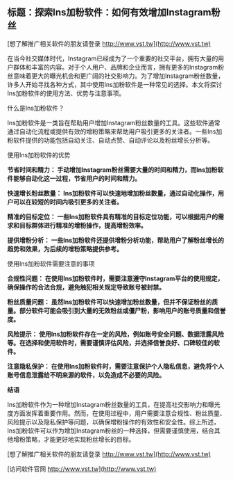 ## **标题：探索Ins加粉软件：如何有效增加Instagram粉丝**

[想了解推广相关软件的朋友请登录 http://www.vst.tw](http://www.vst.tw)

在当今社交媒体时代，Instagram已经成为了一个重要的社交平台，拥有大量的用户群体和丰富的内容。对于个人用户、品牌和企业而言，拥有更多的Instagram粉丝意味着更大的曝光机会和更广阔的社交影响力。为了增加Instagram粉丝数量，许多人开始寻找各种方式，其中使用Ins加粉软件是一种常见的选择。本文将探讨Ins加粉软件的使用方法、优势与注意事项。

什么是Ins加粉软件？

Ins加粉软件是一类旨在帮助用户增加Instagram粉丝数量的工具。这些软件通常通过自动化流程或提供有效的增粉策略来帮助用户吸引更多的关注者。一些Ins加粉软件提供的功能包括自动关注、自动点赞、自动评论以及粉丝增长分析等。

使用Ins加粉软件的优势

**节省时间和精力： 手动增加Instagram粉丝需要大量的时间和精力，而Ins加粉软件能够自动化这一过程，节省用户的时间和精力。**

**快速增长粉丝数量： Ins加粉软件可以快速地增加粉丝数量，通过自动化操作，用户可以在较短的时间内吸引更多的关注者。**

**精准的目标定位： 一些Ins加粉软件具有精准的目标定位功能，可以根据用户的需求和目标群体进行精准的增粉操作，提高增粉效率。**

**提供增粉分析： 一些Ins加粉软件还提供增粉分析功能，帮助用户了解粉丝增长的趋势和效果，为后续的增粉策略提供参考。**

使用Ins加粉软件需要注意的事项

**合规性问题： 在使用Ins加粉软件时，需要注意遵守Instagram平台的使用规定，确保操作的合法合规，避免触犯相关规定导致账号被封禁。**

**粉丝质量问题： 虽然Ins加粉软件可以快速增加粉丝数量，但并不保证粉丝的质量。部分软件可能会吸引到大量的无效粉丝或僵尸粉，影响用户的账号质量和信誉度。**

**风险提示： 使用Ins加粉软件存在一定的风险，例如账号安全问题、数据泄露风险等。在选择和使用软件时，需要谨慎评估风险，并选择信誉良好、口碑较佳的软件。**

**注意隐私保护： 在使用Ins加粉软件时，需要注意保护个人隐私信息，避免将个人账号信息泄露给不明来源的软件，以免造成不必要的风险。**

**结语**

Ins加粉软件作为一种增加Instagram粉丝数量的工具，在提高社交影响力和曝光度方面发挥着重要作用。然而，在使用过程中，用户需要注意合规性、粉丝质量、风险提示以及隐私保护等问题，以确保增粉操作的有效性和安全性。综上所述，Ins加粉软件可以作为增加Instagram粉丝的一种选择，但需要谨慎使用，结合其他增粉策略，才能更好地实现粉丝增长的目标。

[想了解推广相关软件的朋友请登录 http://www.vst.tw](http://www.vst.tw)


[访问软件官网 http://www.vst.tw](http://www.vst.tw)
